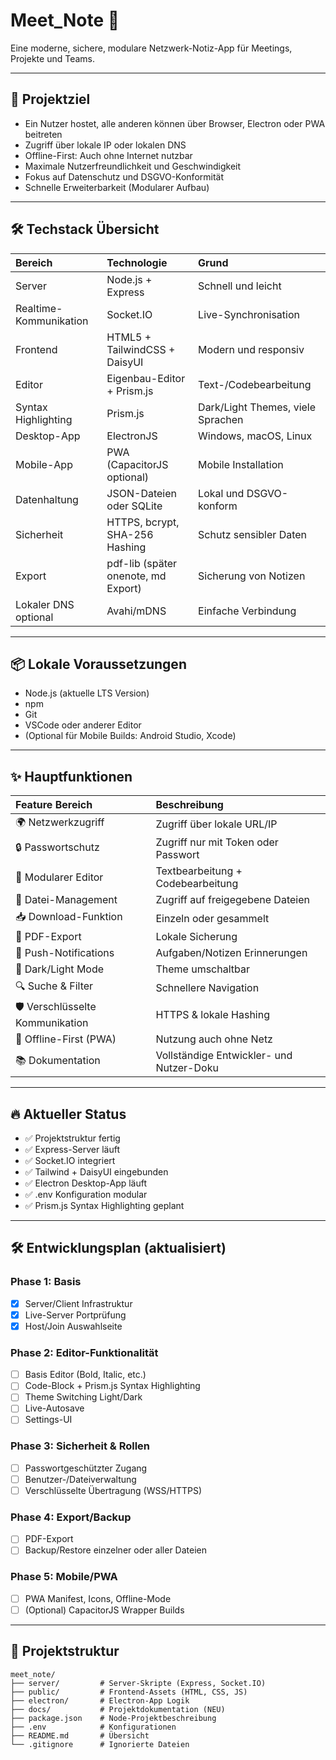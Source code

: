 # Meet_Note 📝

Eine moderne, sichere, modulare Netzwerk-Notiz-App für Meetings, Projekte und Teams.

---

## 🎯 Projektziel

- Ein Nutzer hostet, alle anderen können über Browser, Electron oder PWA beitreten
- Zugriff über lokale IP oder lokalen DNS
- Offline-First: Auch ohne Internet nutzbar
- Maximale Nutzerfreundlichkeit und Geschwindigkeit
- Fokus auf Datenschutz und DSGVO-Konformität
- Schnelle Erweiterbarkeit (Modularer Aufbau)

---

## 🛠️ Techstack Übersicht

| Bereich                | Technologie                             | Grund |
|:------------------------|:----------------------------------------|:------|
| Server                  | Node.js + Express                      | Schnell und leicht |
| Realtime-Kommunikation  | Socket.IO                              | Live-Synchronisation |
| Frontend                | HTML5 + TailwindCSS + DaisyUI           | Modern und responsiv |
| Editor                  | Eigenbau-Editor + Prism.js             | Text-/Codebearbeitung |
| Syntax Highlighting     | Prism.js                               | Dark/Light Themes, viele Sprachen |
| Desktop-App             | ElectronJS                             | Windows, macOS, Linux |
| Mobile-App              | PWA (CapacitorJS optional)             | Mobile Installation |
| Datenhaltung            | JSON-Dateien oder SQLite               | Lokal und DSGVO-konform |
| Sicherheit              | HTTPS, bcrypt, SHA-256 Hashing         | Schutz sensibler Daten |
| Export                  | pdf-lib (später onenote, md Export)    | Sicherung von Notizen |
| Lokaler DNS optional    | Avahi/mDNS                              | Einfache Verbindung |

---

## 📦 Lokale Voraussetzungen

- Node.js (aktuelle LTS Version)
- npm
- Git
- VSCode oder anderer Editor
- (Optional für Mobile Builds: Android Studio, Xcode)

---

## ✨ Hauptfunktionen

| Feature Bereich         | Beschreibung |
|:-------------------------|:-------------|
| 🌍 Netzwerkzugriff         | Zugriff über lokale URL/IP |
| 🔒 Passwortschutz         | Zugriff nur mit Token oder Passwort |
| 🧩 Modularer Editor       | Textbearbeitung + Codebearbeitung |
| 📂 Datei-Management       | Zugriff auf freigegebene Dateien |
| 📥 Download-Funktion      | Einzeln oder gesammelt |
| 🧾 PDF-Export             | Lokale Sicherung |
| 🔔 Push-Notifications     | Aufgaben/Notizen Erinnerungen |
| 🎨 Dark/Light Mode         | Theme umschaltbar |
| 🔍 Suche & Filter         | Schnellere Navigation |
| 🛡️ Verschlüsselte Kommunikation | HTTPS & lokale Hashing |
| 📶 Offline-First (PWA)    | Nutzung auch ohne Netz |
| 📚 Dokumentation         | Vollständige Entwickler- und Nutzer-Doku |

---

## 🔥 Aktueller Status

- ✅ Projektstruktur fertig
- ✅ Express-Server läuft
- ✅ Socket.IO integriert
- ✅ Tailwind + DaisyUI eingebunden
- ✅ Electron Desktop-App läuft
- ✅ .env Konfiguration modular
- ✅ Prism.js Syntax Highlighting geplant

---

## 🛠 Entwicklungsplan (aktualisiert)

### Phase 1: Basis

- [x] Server/Client Infrastruktur
- [x] Live-Server Portprüfung
- [x] Host/Join Auswahlseite

### Phase 2: Editor-Funktionalität

- [ ] Basis Editor (Bold, Italic, etc.)
- [ ] Code-Block + Prism.js Syntax Highlighting
- [ ] Theme Switching Light/Dark
- [ ] Live-Autosave
- [ ] Settings-UI

### Phase 3: Sicherheit & Rollen

- [ ] Passwortgeschützter Zugang
- [ ] Benutzer-/Dateiverwaltung
- [ ] Verschlüsselte Übertragung (WSS/HTTPS)

### Phase 4: Export/Backup

- [ ] PDF-Export
- [ ] Backup/Restore einzelner oder aller Dateien

### Phase 5: Mobile/PWA

- [ ] PWA Manifest, Icons, Offline-Mode
- [ ] (Optional) CapacitorJS Wrapper Builds

---

## 📂 Projektstruktur

```plaintext
meet_note/
├── server/         # Server-Skripte (Express, Socket.IO)
├── public/         # Frontend-Assets (HTML, CSS, JS)
├── electron/       # Electron-App Logik
├── docs/           # Projektdokumentation (NEU)
├── package.json    # Node-Projektbeschreibung
├── .env            # Konfigurationen
├── README.md       # Übersicht
└── .gitignore      # Ignorierte Dateien

